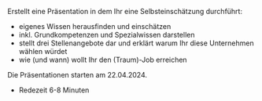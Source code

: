 Erstellt eine Präsentation in dem Ihr eine Selbsteinschätzung durchführt:

- eigenes Wissen herausfinden und einschätzen
- inkl. Grundkompetenzen und Spezialwissen darstellen
- stellt drei Stellenangebote dar und erklärt warum Ihr diese Unternehmen wählen würdet
- wie (und wann) wollt Ihr den (Traum)-Job erreichen

Die Präsentationen starten am 22.04.2024.

- Redezeit 6-8 Minuten